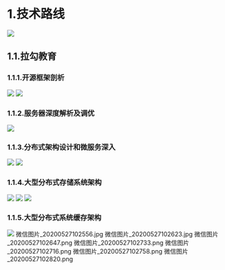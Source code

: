 # 1.技术路线
![](/static/image/微信截图_20200522180123.png)
## 1.1.拉勾教育
### 1.1.1.开源框架剖析
![](/static/image/微信图片_20200527102115.png)
![](/static/image/微信图片_20200527102203.png)

### 1.1.2.服务器深度解析及调优
![](/static/image/微信图片_20200527102233.jpg)

### 1.1.3.分布式架构设计和微服务深入
![](/static/image/微信图片_20200527102312.jpg)
![](/static/image/微信图片_20200527102350.jpg)
### 1.1.4.大型分布式存储系统架构
![](/static/image/微信图片_20200527102410.jpg)
![](/static/image/微信图片_20200527102444.jpg)
![](/static/image/微信图片_20200527102503.png)
### 1.1.5.大型分布式系统缓存架构
![](/static/image/微信图片_20200527102525.jpg)
微信图片_20200527102556.jpg
微信图片_20200527102623.jpg
微信图片_20200527102647.png
微信图片_20200527102733.png
微信图片_20200527102716.png
微信图片_20200527102758.png
微信图片_20200527102820.png